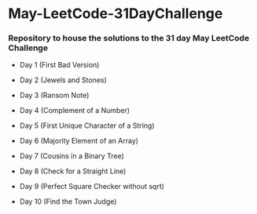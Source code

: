 # May-LeetCode-31DayChallenge

### Repository to house the solutions to the 31 day May LeetCode Challenge


- Day 1 (First Bad Version)

- Day 2 (Jewels and Stones)

- Day 3 (Ransom Note) 

- Day 4 (Complement of a Number)

- Day 5 (First Unique Character of a String)

- Day 6 (Majority Element of an Array)

- Day 7 (Cousins in a Binary Tree)

- Day 8 (Check for a Straight Line)

- Day 9 (Perfect Square Checker without sqrt)

- Day 10 (Find the Town Judge)
